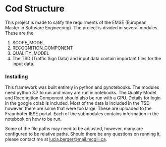 # Cod Structure

This project is made to satify the requirments of the EMSE (European Master in Software Engineering). The project is divided in several modules. These are the 
1) SCOPE_MODEL
2) RECOGNITION_COMPONENT 
3) QUALITY_MODEL
4) The TSD (Traffic Sign Data) and input data contain important files for the input data.

### Installing

This framework was built entirely in python and pynotebooks. The modules need python 3.7 to run and many are run in notebooks. The Quality Model and Recongition Component should also be run with a GPU. Details for login in the google colab is included. Most of the data is included in the TSD however, there are some that were too large. These are uploaded to the Fraunhofer IESE portal. Each of the submodules contains information in the notebook on how to be run.

Some of the file paths may need to be adjusted, however, many are configured to be relative paths. Should there be any questions on running it, please contact me at lucia.berger@mail.mcgill.ca.
